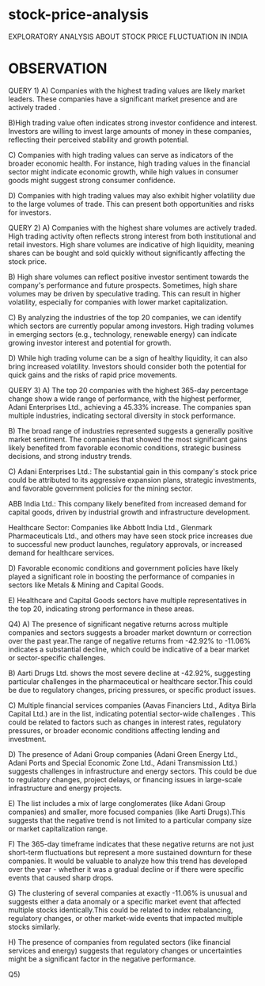 # stock-price-analysis
EXPLORATORY ANALYSIS ABOUT STOCK PRICE FLUCTUATION IN INDIA
#  OBSERVATION 
QUERY 1) A) Companies with the highest trading values are likely market leaders. These companies have a significant market presence and are actively traded .

 B)High trading value often indicates strong investor confidence and interest. Investors are willing to invest large amounts of money in these companies, reflecting their perceived stability and growth potential.

C) Companies with high trading values can serve as indicators of the broader economic health. For instance, high trading values in the financial sector might indicate economic growth, while high values in consumer goods might suggest strong consumer confidence.

 D) Companies with high trading values may also exhibit higher volatility due to the large volumes of trade. This can present both opportunities and risks for investors.
 

 QUERY 2) A) Companies with the highest share volumes are actively traded. High trading activity often reflects strong interest from both institutional and retail investors. High share volumes are indicative of high liquidity, meaning shares can be bought and sold quickly without significantly affecting the stock price.

 B) High share volumes can reflect positive investor sentiment towards the company's performance and future prospects. Sometimes, high share volumes may be driven by speculative trading. This can result in higher volatility, especially for companies with lower market capitalization.

 C) By analyzing the industries of the top 20 companies, we can identify which sectors are currently popular among investors. High trading volumes in emerging sectors (e.g., technology, renewable energy) can indicate growing investor interest and potential for growth. 

 D) While high trading volume can be a sign of healthy liquidity, it can also bring increased volatility. Investors should consider both the potential for quick gains and the risks of rapid price movements. 
 

 QUERY 3) A)  The top 20 companies with the highest 365-day percentage change show a wide range of performance, with the highest performer, Adani Enterprises Ltd., achieving a 45.33% increase. The companies span multiple industries, indicating sectoral diversity in stock performance.
 
  B) The broad range of industries represented suggests a generally positive market sentiment. The companies that showed the most significant gains likely benefited from favorable economic conditions, strategic business decisions, and strong industry trends.

  C) Adani Enterprises Ltd.: The substantial gain in this company's stock price could be attributed to its aggressive expansion plans, strategic investments, and favorable government policies for the mining sector.
  
   ABB India Ltd.: This company likely benefited from increased demand for capital goods, driven by industrial growth and infrastructure development.
   
   Healthcare Sector: Companies like Abbott India Ltd., Glenmark Pharmaceuticals Ltd., and others may have seen stock price increases due to successful new product launches, regulatory approvals, or increased demand for healthcare services.

 D) Favorable economic conditions and government policies have likely played a significant role in boosting the performance of companies in sectors like Metals & Mining and Capital Goods.

E) Healthcare and Capital Goods sectors have multiple representatives in the top 20, indicating strong performance in these areas. 


Q4) A)  The presence of significant negative returns across multiple companies and sectors suggests a broader market downturn or correction over the past year.The range of negative returns from -42.92% to -11.06% indicates a substantial decline, which could be indicative of a bear market or sector-specific challenges.

B) Aarti Drugs Ltd. shows the most severe decline at -42.92%, suggesting particular challenges in the pharmaceutical or healthcare sector.This could be due to regulatory changes, pricing pressures, or specific product issues.

C) Multiple financial services companies (Aavas Financiers Ltd., Aditya Birla Capital Ltd.) are in the list, indicating potential sector-wide challenges . This could be related to factors such as changes in interest rates, regulatory pressures, or broader economic conditions affecting lending and investment.

D) The presence of Adani Group companies (Adani Green Energy Ltd., Adani Ports and Special Economic Zone Ltd., Adani Transmission Ltd.) suggests challenges in infrastructure and energy sectors. This could be due to regulatory changes, project delays, or financing issues in large-scale infrastructure and energy projects.

E) The list includes a mix of large conglomerates (like Adani Group companies) and smaller, more focused companies (like Aarti Drugs).This suggests that the negative trend is not limited to a particular company size or market capitalization range.

F) The 365-day timeframe indicates that these negative returns are not just short-term fluctuations but represent a more sustained downturn for these companies. It would be valuable to analyze how this trend has developed over the year - whether it was a gradual decline or if there were specific events that caused sharp drops.

G) The clustering of several companies at exactly -11.06% is unusual and suggests either a data anomaly or a specific market event that affected multiple stocks identically.This could be related to index rebalancing, regulatory changes, or other market-wide events that impacted multiple stocks similarly. 

H) The presence of companies from regulated sectors (like financial services and energy) suggests that regulatory changes or uncertainties might be a significant factor in the negative performance.

Q5)
















   


 









